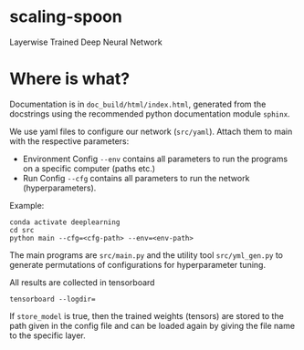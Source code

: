 # scaling-spoon
Layerwise Trained Deep Neural Network

# Where is what?

Documentation is in `doc_build/html/index.html`, generated from the docstrings using the recommended python documentation module `sphinx`.

We use yaml files to configure our network (`src/yaml`). Attach them to main with the respective parameters:

  - Environment Config `--env` contains all parameters to run the programs on a specific computer (paths etc.)
  - Run Config `--cfg` contains all parameters to run the network (hyperparameters).

Example:

```
conda activate deeplearning
cd src
python main --cfg=<cfg-path> --env=<env-path>
```

The main programs are `src/main.py` and the utility tool `src/yml_gen.py` to generate permutations of configurations for hyperparameter tuning.

All results are collected in tensorboard

```
tensorboard --logdir=
```

If `store_model` is true, then the trained weights (tensors) are stored to the path given in the config file and can be loaded again by giving the file name to the specific layer.